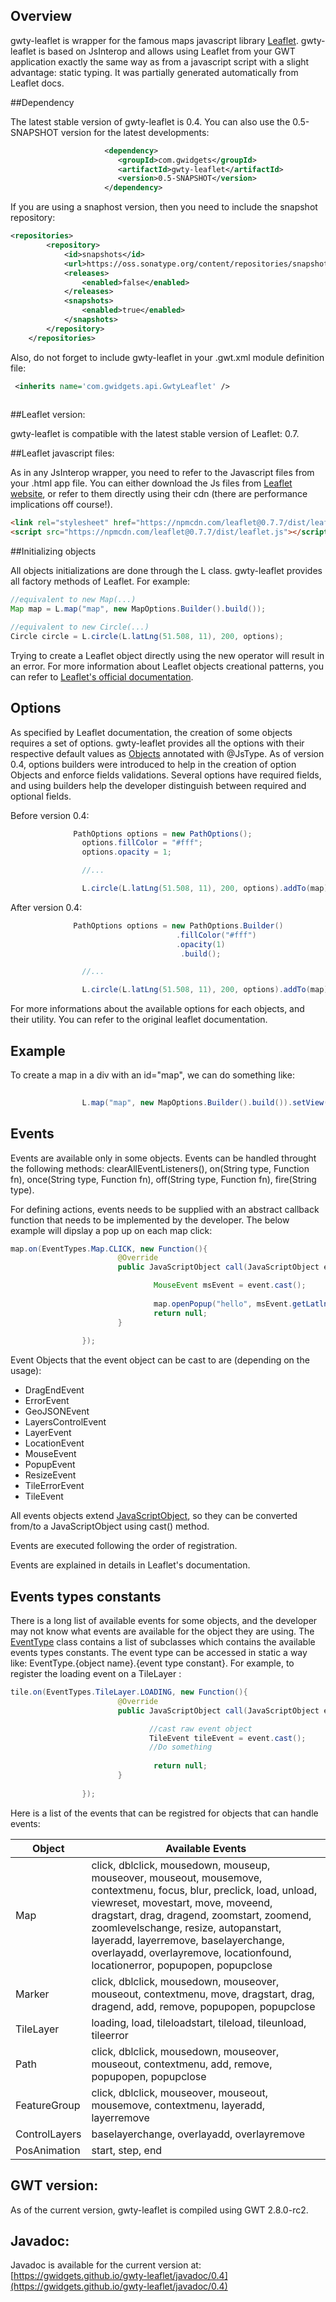 ## Overview

gwty-leaflet is wrapper for the famous maps javascript library [Leaflet](http://leafletjs.com/). gwty-leaflet is based on JsInterop and allows using Leaflet from your GWT application exactly the same way as from a javascript script with a slight advantage: static typing. It was partially generated automatically from Leaflet docs.


##Dependency 

The latest stable version of gwty-leaflet is 0.4. You can also use the 0.5-SNAPSHOT version for the latest developments: 

```xml
                     <dependency>
                        <groupId>com.gwidgets</groupId>
                        <artifactId>gwty-leaflet</artifactId>
                        <version>0.5-SNAPSHOT</version>
                     </dependency>
```

If you are using a snaphost version, then you need to include the snapshot repository: 

```xml
<repositories>
		<repository>
			<id>snapshots</id>
			<url>https://oss.sonatype.org/content/repositories/snapshots/</url>
			<releases>
				<enabled>false</enabled>
			</releases>
			<snapshots>
				<enabled>true</enabled>
			</snapshots>
		</repository>
	</repositories>
```


Also, do not forget to include gwty-leaflet in your .gwt.xml module definition file: 

```xml
 <inherits name='com.gwidgets.api.GwtyLeaflet' />
                  
```

##Leaflet version:

gwty-leaflet is compatible with the latest stable version of Leaflet: 0.7. 

##Leaflet javascript files:

As in any JsInterop wrapper, you need to refer to the Javascript files from your .html app file. You can either download the Js files from [Leaflet website](http://leafletjs.com/download.html), or refer to them directly using their cdn (there are performance implications off course!).

```html
<link rel="stylesheet" href="https://npmcdn.com/leaflet@0.7.7/dist/leaflet.css" />
<script src="https://npmcdn.com/leaflet@0.7.7/dist/leaflet.js"></script>
```


##Initializing objects

All objects initializations are done through the L class. gwty-leaflet provides all factory methods of Leaflet. For example:

```java
//equivalent to new Map(...)
Map map = L.map("map", new MapOptions.Builder().build());

//equivalent to new Circle(...)
Circle circle = L.circle(L.latLng(51.508, 11), 200, options);

```
Trying to create a Leaflet object directly using the new operator will result in an error. For more information about Leaflet objects creational patterns, you can refer to [Leaflet's official documentation](http://leafletjs.com/reference.html).  

## Options

As specified by Leaflet documentation, the creation of some objects requires a set of options. gwty-leaflet provides all the options with their respective default values as [Objects](https://github.com/gwidgets/gwty-leaflet/tree/master/src/main/java/com/gwidgets/api/leaflet/options) annotated with @JsType. As of version 0.4, options builders were introduced to help in the creation of option Objects and enforce fields validations. Several options have required fields, and using builders help the developer distinguish between required and optional fields. 

Before version 0.4: 
```java
              PathOptions options = new PathOptions();
                options.fillColor = "#fff";
                options.opacity = 1;

                //...

                L.circle(L.latLng(51.508, 11), 200, options).addTo(map);
```

After version 0.4: 

```java
              PathOptions options = new PathOptions.Builder()
                                     .fillColor("#fff")
                                     .opacity(1)
                                      .build();

                //...

                L.circle(L.latLng(51.508, 11), 200, options).addTo(map);
```

For more informations about the available options for each objects, and their utility. You can refer to the original leaflet documentation. 

## Example

To create a map in a div with an id="map", we can do something like: 
```java
                
                L.map("map", new MapOptions.Builder().build()).setView(L.latLng(51.505, -0.09), 12, new ZoomPanOptions.Builder().build());

```


## Events

Events are available only in some objects. Events can be handled throught the following methods: clearAllEventListeners(), on(String type, Function fn), once(String type, Function fn), off(String type, Function fn), fire(String type). 

For defining actions, events needs to be supplied with an abstract callback function that needs to be implemented by the developer. The below example will dipslay a pop up on each map click: 

```java
map.on(EventTypes.Map.CLICK, new Function(){
                        @Override
                        public JavaScriptObject call(JavaScriptObject event) {

                                MouseEvent msEvent = event.cast();
                                
                                map.openPopup("hello", msEvent.getLatlng(), new PopupOptions.Builder().build());
                                return null;
                        }
                        
                });
```

Event Objects that the event object can be cast to are (depending on the usage): 

- DragEndEvent
- ErrorEvent
- GeoJSONEvent
- LayersControlEvent
- LayerEvent
- LocationEvent
- MouseEvent
- PopupEvent
- ResizeEvent
- TileErrorEvent
- TileEvent

All events objects extend [JavaScriptObject](http://www.gwtproject.org/javadoc/latest/com/google/gwt/core/client/JavaScriptObject.html), so they can be converted from/to a JavaScriptObject using cast() method.

Events are executed following the order of registration. 

Events are explained in details in Leaflet's documentation. 

## Events types constants

There is a long list of available events for some objects, and the developer may not know what events are available for the object they are using. The [EventType](https://github.com/gwidgets/gwty-leaflet/blob/master/src/main/java/com/gwidgets/api/leaflet/events/EventTypes.java) class contains a list of subclasses which contains the available events types constants. The event type can be accessed in static a way like: EventType.{object name}.{event type constant}. For example, to register the loading event on a TileLayer : 

```java
tile.on(EventTypes.TileLayer.LOADING, new Function(){
                        @Override
                        public JavaScriptObject call(JavaScriptObject event) {

                               //cast raw event object
                               TileEvent tileEvent = event.cast();
                               //Do something
                               
                                return null;
                        }
                        
                });
```

Here is a list of the events that can be registred for objects that can handle events:

<div>
<table id="archetypes">
<thead style="font-weight:800;"> 
 <th>Object</th>
 <th>Available Events</th>
</thead>
<tbody>
  <tr>
    <td>
    Map
    </td>
    <td>
     click, dblclick, mousedown, mouseup, mouseover, mouseout, mousemove, contextmenu, focus, blur, preclick, load, unload, viewreset, movestart, move, moveend, dragstart, drag, dragend, zoomstart, zoomend, zoomlevelschange, resize, autopanstart, layeradd, layerremove, baselayerchange, overlayadd, overlayremove, locationfound, locationerror, popupopen, popupclose  
    </td>
  </tr>
  <tr>
    <td>
    Marker
    </td>
    <td>
    click, dblclick, mousedown, mouseover, mouseout, contextmenu, move, dragstart, drag, dragend, add, remove, popupopen, popupclose
   </td>
  </tr>
  <tr>
    <td>
    TileLayer
    </td>
    <td>
    loading, load, tileloadstart, tileload, tileunload, tileerror
    </td>
  </tr>
  <tr>
    <td>
      Path
    </td>
    <td>
       click, dblclick, mousedown, mouseover, mouseout, contextmenu, add, remove, popupopen, popupclose
    </td>
  </tr>
  <tr>
    <td>
      FeatureGroup
    </td>
    <td>
       click, dblclick, mouseover, mouseout, mousemove, contextmenu, layeradd, layerremove
    </td>
  </tr>
  <tr>
    <td>
      ControlLayers
    </td>
    <td>
       baselayerchange, overlayadd, overlayremove
    </td>
  </tr>
  <tr>
    <td>
      PosAnimation
    </td>
    <td>
       start, step, end
    </td>
  </tr>
</tbody>

</table>
</div>


## GWT version:

As of the current version, gwty-leaflet is compiled using GWT 2.8.0-rc2. 

## Javadoc:

Javadoc is available for the current version at: [https://gwidgets.github.io/gwty-leaflet/javadoc/0.4](https://gwidgets.github.io/gwty-leaflet/javadoc/0.4)

